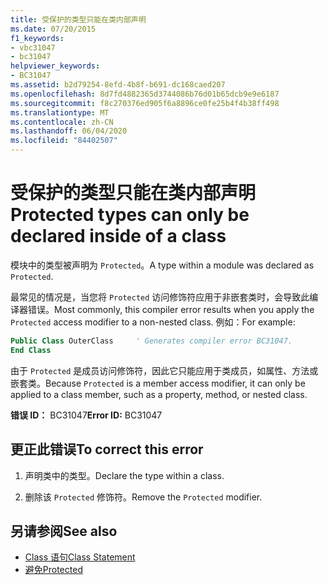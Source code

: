 ```yaml
---
title: 受保护的类型只能在类内部声明
ms.date: 07/20/2015
f1_keywords:
- vbc31047
- bc31047
helpviewer_keywords:
- BC31047
ms.assetid: b2d79254-8efd-4b8f-b691-dc168caed207
ms.openlocfilehash: 8d7fd4882365d3744086b76d01b65dcb9e9e6187
ms.sourcegitcommit: f8c270376ed905f6a8896ce0fe25b4f4b38ff498
ms.translationtype: MT
ms.contentlocale: zh-CN
ms.lasthandoff: 06/04/2020
ms.locfileid: "84402507"
---
```

# <a name="protected-types-can-only-be-declared-inside-of-a-class"></a><span data-ttu-id="352b8-102">受保护的类型只能在类内部声明</span><span class="sxs-lookup"><span data-stu-id="352b8-102">Protected types can only be declared inside of a class</span></span>
<span data-ttu-id="352b8-103">模块中的类型被声明为 `Protected`。</span><span class="sxs-lookup"><span data-stu-id="352b8-103">A type within a module was declared as `Protected`.</span></span>

<span data-ttu-id="352b8-104">最常见的情况是，当您将 `Protected` 访问修饰符应用于非嵌套类时，会导致此编译器错误。</span><span class="sxs-lookup"><span data-stu-id="352b8-104">Most commonly, this compiler error results when you apply the `Protected` access modifier to a non-nested class.</span></span> <span data-ttu-id="352b8-105">例如：</span><span class="sxs-lookup"><span data-stu-id="352b8-105">For example:</span></span>

```vb
Public Class OuterClass     ' Generates compiler error BC31047.
End Class
```

<span data-ttu-id="352b8-106">由于 `Protected` 是成员访问修饰符，因此它只能应用于类成员，如属性、方法或嵌套类。</span><span class="sxs-lookup"><span data-stu-id="352b8-106">Because `Protected` is a member access modifier, it can only be applied to a class member, such as a property, method, or nested class.</span></span>

 <span data-ttu-id="352b8-107">**错误 ID：** BC31047</span><span class="sxs-lookup"><span data-stu-id="352b8-107">**Error ID:** BC31047</span></span>  
  
## <a name="to-correct-this-error"></a><span data-ttu-id="352b8-108">更正此错误</span><span class="sxs-lookup"><span data-stu-id="352b8-108">To correct this error</span></span>  
  
1. <span data-ttu-id="352b8-109">声明类中的类型。</span><span class="sxs-lookup"><span data-stu-id="352b8-109">Declare the type within a class.</span></span>  
  
2. <span data-ttu-id="352b8-110">删除该 `Protected` 修饰符。</span><span class="sxs-lookup"><span data-stu-id="352b8-110">Remove the `Protected` modifier.</span></span>  
  
## <a name="see-also"></a><span data-ttu-id="352b8-111">另请参阅</span><span class="sxs-lookup"><span data-stu-id="352b8-111">See also</span></span>

- [<span data-ttu-id="352b8-112">Class 语句</span><span class="sxs-lookup"><span data-stu-id="352b8-112">Class Statement</span></span>](../language-reference/statements/class-statement.md)
- [<span data-ttu-id="352b8-113">避免</span><span class="sxs-lookup"><span data-stu-id="352b8-113">Protected</span></span>](../language-reference/modifiers/protected.md)
